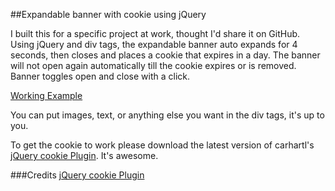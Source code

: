 ##Expandable banner with cookie using jQuery

I built this for a specific project at work, thought I'd share it on GitHub. Using jQuery and div tags, the expandable banner auto expands for 4 seconds, then closes and places a cookie that expires in a day. 
The banner will not open again automatically till the cookie expires or is removed. Banner toggles open and close with a click.

[Working Example](http://deadfacestudios.com/exas/slider/slider.html#)

You can put images, text, or anything else you want in the div tags, it's up to you.

To get the cookie to work please download the latest version of carhartl's [jQuery cookie Plugin](https://github.com/carhartl/jquery-cookie). It's awesome.

###Credits
[jQuery cookie Plugin](https://github.com/carhartl/jquery-cookie)
